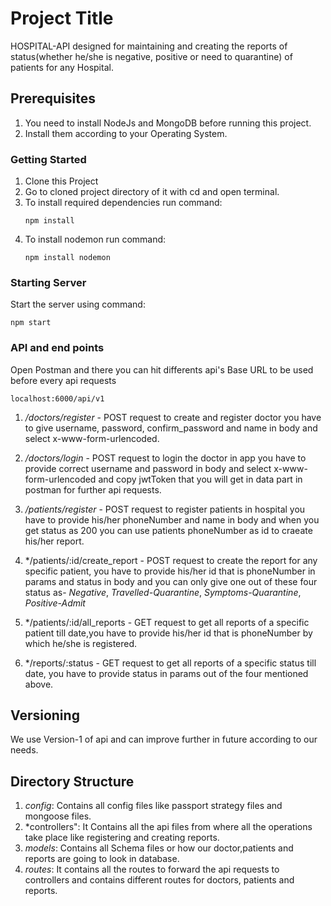 # Project Title

HOSPITAL-API designed for maintaining and creating the reports of status(whether he/she is negative, positive or need to quarantine) of patients for any Hospital.

## Prerequisites

1. You need to install NodeJs and MongoDB before running this project.
2. Install them according to your Operating System.

### Getting Started

1. Clone this Project
2. Go to cloned project directory of it with cd and open terminal. 
3. To install required dependencies run command:
   ```
   npm install
   ```
4. To install nodemon run command:
   ```
   npm install nodemon 
   ```

### Starting Server

Start the server using command:
```
npm start
```
### API and end points

Open Postman and there you can hit differents api's
Base URL to be used before every api requests
```
localhost:6000/api/v1
```
1. */doctors/register* - POST request to create and register doctor you have to give username, password, confirm_password and name in body and select x-www-form-urlencoded.

2. */doctors/login* - POST request to login the doctor in app you have to provide correct username and password in body and select x-www-form-urlencoded and copy jwtToken 
   that you will get in data part in postman for further api requests.

3. */patients/register* - POST request to register patients in hospital you have to provide his/her phoneNumber and name in body and when you get status as 200 you can use 
   patients phoneNumber as id to craeate his/her report.

4. */patients/:id/create_report - POST request to create the report for any specific patient, you have to provide his/her id that is phoneNumber in params and status in body
   and you can only give one out of these four status as-
   *Negative*, *Travelled-Quarantine*, *Symptoms-Quarantine*, *Positive-Admit*

5. */patients/:id/all_reports - GET request to get all reports of a specific patient till date,you have to provide his/her id that is phoneNumber by which he/she is registered.

6. */reports/:status - GET request to get all reports of a specific status till date, you have to provide status in params out of the four mentioned above.

## Versioning

We use Version-1 of api and can improve further in future according to our needs.

## Directory Structure

1. *config*: Contains all config files like passport strategy files and mongoose files.
2. *controllers": It Contains all the api files from where all the operations take place like registering and creating reports.
3. *models*: Contains all Schema files or how our doctor,patients and reports are going to look in database.
4. *routes*: It contains all the routes to forward the api requests to controllers and contains different routes for doctors, patients and reports.


